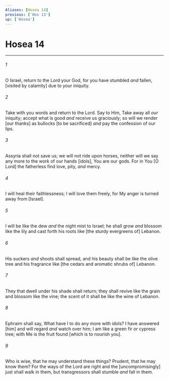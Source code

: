 ```yaml
---
Aliases: [Hosea 14]
previous: ['Hos 13']
up: ['Hosea']
---
```

# Hosea 14

***














###### 1 






O Israel, return to the Lord your God, for you have stumbled _and_ fallen, [visited by calamity] due to your iniquity. 













###### 2 






Take with you words and return to the Lord. Say to Him, Take away all _our_ iniquity; accept what is good _and_ receive us graciously; so will we render [our thanks] as bullocks [to be sacrificed] _and_ pay the confession of our lips. 













###### 3 






Assyria shall not save us; we will not ride upon horses, neither will we say any more to the work of our hands [idols], You are our gods. For in You [O Lord] the fatherless find love, pity, _and_ mercy. 













###### 4 






I will heal their faithlessness; I will love them freely, for My anger is turned away from [Israel]. 













###### 5 






I will be like the dew _and_ the night mist to Israel; he shall grow _and_ blossom like the lily and cast forth his roots like [the sturdy evergreens of] Lebanon. 













###### 6 






His suckers _and_ shoots shall spread, and his beauty shall be like the olive tree and his fragrance like [the cedars and aromatic shrubs of] Lebanon. 













###### 7 






They that dwell under his shade shall return; they shall revive like the grain and blossom like the vine; the scent of it shall be like the wine of Lebanon. 













###### 8 






Ephraim shall say, What have I to do any more with idols? I have answered [him] and will regard _and_ watch over him; I am like a green fir _or_ cypress tree; with Me is the fruit found [which is to nourish you]. 













###### 9 






Who is wise, that he may understand these things? Prudent, that he may know them? For the ways of the Lord are right and the [uncompromisingly] just shall walk in them, but transgressors shall stumble _and_ fall in them.
